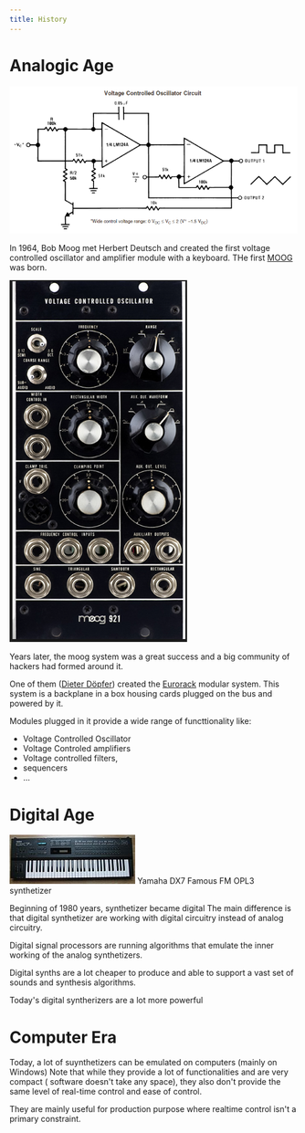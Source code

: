 ```yaml
---
title: History
---
```

# Analogic Age
![VCO](./vco.png)

In 1964, Bob Moog met Herbert Deutsch and created the first voltage controlled oscillator and amplifier module with a keyboard.
THe first [MOOG](https://www.moogmusic.com/) was born.

![Moog 921](./moog921.png)

Years later, the moog system was a great success and a big community of hackers had formed around it. 

One of them ([Dieter Döpfer](https://en.wikipedia.org/wiki/Doepfer)) created the [Eurorack](https://en.wikipedia.org/wiki/Eurorack) modular system.
This system is a backplane in a box housing cards plugged on the bus and powered by it. 

Modules plugged in it provide a wide range of functtionality like:
 - Voltage Controlled Oscillator
 - Voltage Controled amplifiers
 - Voltage controlled filters,
 - sequencers
 - ...

# Digital Age

![DX7](./dx7.png)
Yamaha DX7 Famous FM OPL3 synthetizer

Beginning of 1980 years, synthetizer became digital 
The main difference is that digital synthetizer are working with digital circuitry instead of analog circuitry.

Digital signal processors are running algorithms that emulate the inner working of the analog synthetizers.

Digital synths are a lot cheaper to produce and able to support a vast set of sounds and synthesis algorithms.

Today's digital syntherizers are a lot more powerful 

# Computer Era
Today, a lot of suynthetizers can be emulated on computers (mainly on Windows)
Note that while they provide a lot of functionalities and are very compact ( software doesn't take any space), 
they also don't provide the same level of real-time control and ease of control.

They are mainly useful for production purpose where realtime control isn't a primary constraint.